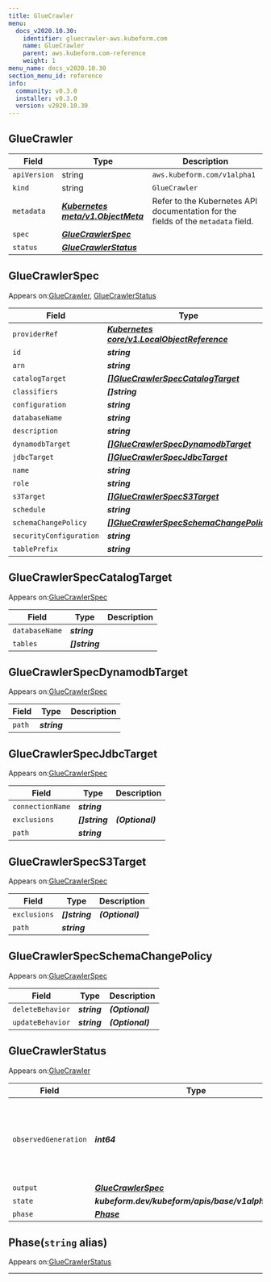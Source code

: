 ```yaml
---
title: GlueCrawler
menu:
  docs_v2020.10.30:
    identifier: gluecrawler-aws.kubeform.com
    name: GlueCrawler
    parent: aws.kubeform.com-reference
    weight: 1
menu_name: docs_v2020.10.30
section_menu_id: reference
info:
  community: v0.3.0
  installer: v0.3.0
  version: v2020.10.30
---
```


## GlueCrawler
| Field | Type | Description |
| ------ | ----- | ----------- |
| `apiVersion` | string | `aws.kubeform.com/v1alpha1` |
|    `kind` | string | `GlueCrawler` |
| `metadata` | ***[Kubernetes meta/v1.ObjectMeta](https://v1-18.docs.kubernetes.io/docs/reference/generated/kubernetes-api/v1.18/#objectmeta-v1-meta)***|Refer to the Kubernetes API documentation for the fields of the `metadata` field.|
| `spec` | ***[GlueCrawlerSpec](#gluecrawlerspec)***||
| `status` | ***[GlueCrawlerStatus](#gluecrawlerstatus)***||
## GlueCrawlerSpec

Appears on:[GlueCrawler](#gluecrawler), [GlueCrawlerStatus](#gluecrawlerstatus)

| Field | Type | Description |
| ------ | ----- | ----------- |
| `providerRef` | ***[Kubernetes core/v1.LocalObjectReference](https://v1-18.docs.kubernetes.io/docs/reference/generated/kubernetes-api/v1.18/#localobjectreference-v1-core)***||
| `id` | ***string***||
| `arn` | ***string***| ***(Optional)*** |
| `catalogTarget` | ***[[]GlueCrawlerSpecCatalogTarget](#gluecrawlerspeccatalogtarget)***| ***(Optional)*** |
| `classifiers` | ***[]string***| ***(Optional)*** |
| `configuration` | ***string***| ***(Optional)*** |
| `databaseName` | ***string***||
| `description` | ***string***| ***(Optional)*** |
| `dynamodbTarget` | ***[[]GlueCrawlerSpecDynamodbTarget](#gluecrawlerspecdynamodbtarget)***| ***(Optional)*** |
| `jdbcTarget` | ***[[]GlueCrawlerSpecJdbcTarget](#gluecrawlerspecjdbctarget)***| ***(Optional)*** |
| `name` | ***string***||
| `role` | ***string***||
| `s3Target` | ***[[]GlueCrawlerSpecS3Target](#gluecrawlerspecs3target)***| ***(Optional)*** |
| `schedule` | ***string***| ***(Optional)*** |
| `schemaChangePolicy` | ***[[]GlueCrawlerSpecSchemaChangePolicy](#gluecrawlerspecschemachangepolicy)***| ***(Optional)*** |
| `securityConfiguration` | ***string***| ***(Optional)*** |
| `tablePrefix` | ***string***| ***(Optional)*** |
## GlueCrawlerSpecCatalogTarget

Appears on:[GlueCrawlerSpec](#gluecrawlerspec)

| Field | Type | Description |
| ------ | ----- | ----------- |
| `databaseName` | ***string***||
| `tables` | ***[]string***||
## GlueCrawlerSpecDynamodbTarget

Appears on:[GlueCrawlerSpec](#gluecrawlerspec)

| Field | Type | Description |
| ------ | ----- | ----------- |
| `path` | ***string***||
## GlueCrawlerSpecJdbcTarget

Appears on:[GlueCrawlerSpec](#gluecrawlerspec)

| Field | Type | Description |
| ------ | ----- | ----------- |
| `connectionName` | ***string***||
| `exclusions` | ***[]string***| ***(Optional)*** |
| `path` | ***string***||
## GlueCrawlerSpecS3Target

Appears on:[GlueCrawlerSpec](#gluecrawlerspec)

| Field | Type | Description |
| ------ | ----- | ----------- |
| `exclusions` | ***[]string***| ***(Optional)*** |
| `path` | ***string***||
## GlueCrawlerSpecSchemaChangePolicy

Appears on:[GlueCrawlerSpec](#gluecrawlerspec)

| Field | Type | Description |
| ------ | ----- | ----------- |
| `deleteBehavior` | ***string***| ***(Optional)*** |
| `updateBehavior` | ***string***| ***(Optional)*** |
## GlueCrawlerStatus

Appears on:[GlueCrawler](#gluecrawler)

| Field | Type | Description |
| ------ | ----- | ----------- |
| `observedGeneration` | ***int64***| ***(Optional)*** Resource generation, which is updated on mutation by the API Server.|
| `output` | ***[GlueCrawlerSpec](#gluecrawlerspec)***| ***(Optional)*** |
| `state` | ***kubeform.dev/kubeform/apis/base/v1alpha1.State***| ***(Optional)*** |
| `phase` | ***[Phase](#phase)***| ***(Optional)*** |
## Phase(`string` alias)

Appears on:[GlueCrawlerStatus](#gluecrawlerstatus)

---
